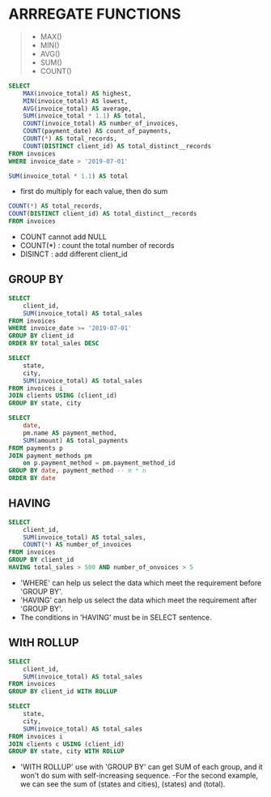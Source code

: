 # ARRREGATE FUNCTIONS

> - MAX()
> - MIN()
> - AVG()
> - SUM()
> - COUNT()

```SQL
SELECT
	MAX(invoice_total) AS highest,
    MIN(invoice_total) AS lowest,
    AVG(invoice_total) AS average,
    SUM(invoice_total * 1.1) AS total,
    COUNT(invoice_total) AS number_of_invoices,
    COUNT(payment_date) AS count_of_payments,
    COUNT(*) AS total_records,
    COUNT(DISTINCT client_id) AS total_distinct__records
FROM invoices
WHERE invoice_date > '2019-07-01'
```

```SQL
SUM(invoice_total * 1.1) AS total
```

- first do multiply for each value, then do sum

```SQL
COUNT(*) AS total_records,
COUNT(DISTINCT client_id) AS total_distinct__records
FROM invoices
```

- COUNT cannot add NULL
- COUNT(\*) : count the total number of records
- DISINCT : add different client_id

## GROUP BY

```SQL
SELECT
	client_id,
    SUM(invoice_total) AS total_sales
FROM invoices
WHERE invoice_date >= '2019-07-01'
GROUP BY client_id
ORDER BY total_sales DESC
```

```SQL
SELECT
	state,
    city,
    SUM(invoice_total) AS total_sales
FROM invoices i
JOIN clients USING (client_id)
GROUP BY state, city
```

```SQl
SELECT
    date,
    pm.name AS payment_method,
    SUM(amount) AS total_payments
FROM payments p
JOIN payment_methods pm
    on p.payment_method = pm.payment_method_id
GROUP BY date, payment_method -- m * n
ORDER BY date
```

## HAVING

```SQL
SELECT
    client_id,
    SUM(invoice_total) AS total_sales,
    COUNT(*) AS number_of_invoices
FROM invoices
GROUP BY client_id
HAVING total_sales > 500 AND number_of_onvoices > 5
```

- 'WHERE' can help us select the data which meet the requirement before 'GROUP BY'.
- 'HAVING' can help us select the data which meet the requirement after 'GROUP BY'.
- The conditions in 'HAVING' must be in SELECT sentence.

## WItH ROLLUP

```SQL
SELECT
	client_id,
    SUM(invoice_total) AS total_sales
FROM invoices
GROUP BY client_id WITH ROLLUP
```

```SQL
SELECT
	state,
    city,
    SUM(invoice_total) AS total_sales
FROM invoices i
JOIN clients c USING (client_id)
GROUP BY state, city WITH ROLLUP
```

- 'WITH ROLLUP' use with 'GROUP BY' can get SUM of each group, and it won't do sum with self-increasing sequence.
  -For the second example, we can see the sum of (states and cities), (states) and (total).
